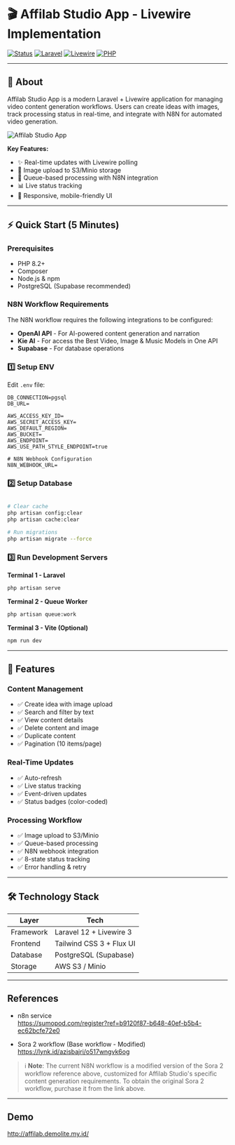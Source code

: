 # 🎬 Affilab Studio App - Livewire Implementation

[![Status](https://img.shields.io/badge/Status-Production%20Ready-brightgreen)]()
[![Laravel](https://img.shields.io/badge/Laravel-12.x-red)]()
[![Livewire](https://img.shields.io/badge/Livewire-3.x-blue)]()
[![PHP](https://img.shields.io/badge/PHP-8.2%2B-purple)]()

---

## 🚀 About

Affilab Studio App is a modern Laravel + Livewire application for managing video content generation workflows. Users can create ideas with images, track processing status in real-time, and integrate with N8N for automated video generation.

![Affilab Studio App](https://github.com/user-attachments/assets/31cdcfa3-df5a-4c2c-9b71-c899c1955dda)

**Key Features:**
- ✨ Real-time updates with Livewire polling
- 📸 Image upload to S3/Minio storage
- 🔄 Queue-based processing with N8N integration
- 📊 Live status tracking
- 📱 Responsive, mobile-friendly UI

---

## ⚡ Quick Start (5 Minutes)

### Prerequisites
- PHP 8.2+
- Composer
- Node.js & npm
- PostgreSQL (Supabase recommended)

### N8N Workflow Requirements
The N8N workflow requires the following integrations to be configured:
- **OpenAI API** - For AI-powered content generation and narration
- **Kie AI** - For access the Best Video, Image & Music Models in One API
- **Supabase** - For database operations

### 1️⃣ Setup ENV

Edit `.env` file:
```env
DB_CONNECTION=pgsql
DB_URL=

AWS_ACCESS_KEY_ID=
AWS_SECRET_ACCESS_KEY=
AWS_DEFAULT_REGION=
AWS_BUCKET=
AWS_ENDPOINT=
AWS_USE_PATH_STYLE_ENDPOINT=true

# N8N Webhook Configuration
N8N_WEBHOOK_URL=

```

### 2️⃣ Setup Database

```bash

# Clear cache
php artisan config:clear
php artisan cache:clear

# Run migrations
php artisan migrate --force
```

### 3️⃣ Run Development Servers

**Terminal 1 - Laravel**
```bash
php artisan serve
```

**Terminal 2 - Queue Worker**
```bash
php artisan queue:work
```

**Terminal 3 - Vite (Optional)**
```bash
npm run dev
```

---

## 🎯 Features

### Content Management
- ✅ Create idea with image upload
- ✅ Search and filter by text
- ✅ View content details
- ✅ Delete content and image
- ✅ Duplicate content
- ✅ Pagination (10 items/page)

### Real-Time Updates
- ✅ Auto-refresh 
- ✅ Live status tracking
- ✅ Event-driven updates
- ✅ Status badges (color-coded)

### Processing Workflow
- ✅ Image upload to S3/Minio
- ✅ Queue-based processing
- ✅ N8N webhook integration
- ✅ 8-state status tracking
- ✅ Error handling & retry

---

## 🛠️ Technology Stack

| Layer | Tech |
|-------|------|
| Framework | Laravel 12 + Livewire 3 |
| Frontend | Tailwind CSS 3 + Flux UI |
| Database | PostgreSQL (Supabase) |
| Storage | AWS S3 / Minio |

---

## References

 - n8n service  
https://sumopod.com/register?ref=b9120f87-b648-40ef-b5b4-ec62bcfe72e0  

 - Sora 2 workflow (Base workflow - Modified)
https://lynk.id/azisbajri/o517wngvk6og
> ℹ️ **Note**: The current N8N workflow is a modified version of the Sora 2 workflow reference above, customized for Affilab Studio's specific content generation requirements. To obtain the original Sora 2 workflow, purchase it from the link above.

---

## Demo

http://affilab.demolite.my.id/